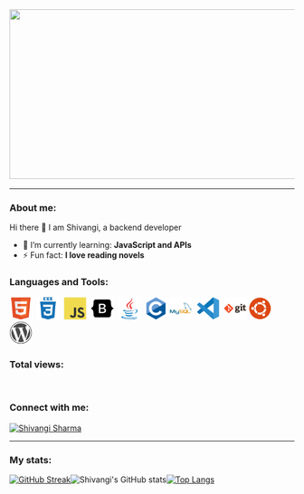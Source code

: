 
<div align="center">
  <img src="https://img.freepik.com/premium-vector/woman-sitting-table-with-laptop-working-computer-freelance-online-education-social-media-concept-working-from-home-remote-job-flat-style-illustration_186332-28.jpg?w=2000" width="700" height="300"/>
</div>

<hr></hr>

<h3 align="left">About me:</h3>

Hi there 👋
I am Shivangi, a backend developer
  
  - 🌱 I’m currently learning: **JavaScript and APIs**
  - ⚡ Fun fact: **I love reading novels**  


<h3 align="left">Languages and Tools:</h3>

<div>
  <img src="https://github.com/devicons/devicon/blob/master/icons/html5/html5-original.svg" title="HTML5" alt="HTML" width="40" height="40"/>&nbsp;
  <img src="https://github.com/devicons/devicon/blob/master/icons/css3/css3-plain-wordmark.svg"  title="CSS3" alt="CSS" width="40" height="40"/>&nbsp;
  <img src="https://github.com/devicons/devicon/blob/master/icons/javascript/javascript-original.svg" title="JavaScript" alt="JavaScript" width="40" height="40"/>&nbsp;
   <img src="https://github.com/devicons/devicon/blob/master/icons/bootstrap/bootstrap-plain.svg" title="Bootstrap" **alt="Bootstrap" width="40"  height="40"/>&nbsp;
  <img src="https://github.com/devicons/devicon/blob/master/icons/java/java-original.svg" title="Java" alt="Java" width="40" height="40"/>&nbsp;
  <img src="https://github.com/devicons/devicon/blob/master/icons/c/c-original.svg" title="C" **alt="C" width="40" height="40"/>
  <img src="https://github.com/devicons/devicon/blob/master/icons/mysql/mysql-original-wordmark.svg" title="MySQL"  alt="MySQL" width="40" height="40"/>&nbsp;
  <img src="https://github.com/devicons/devicon/blob/master/icons/vscode/vscode-original.svg" title="VScode" alt="VScode" width="40" height="40"/>&nbsp;
  <img src="https://github.com/devicons/devicon/blob/master/icons/git/git-original-wordmark.svg" title="Git" **alt="Git" width="40" height="40"/>
  <img src="https://github.com/devicons/devicon/blob/master/icons/ubuntu/ubuntu-plain.svg" title="Ubuntu" alt="Ubuntu" width="40" height="40"/>&nbsp;
  <img src="https://github.com/devicons/devicon/blob/master/icons/wordpress/wordpress-plain.svg" title="Wordpress" alt="Wordpress" width="40" height="40"/>&nbsp;
</div>

<h3 align="left">Total views: </h3>

<img src="https://komarev.com/ghpvc/?username=ShivangiiSharma&style=flat-square&color=blue" alt=""/>


<h3 align="left">Connect with me:</h3>

<p align="left">
  <a href="https://www.linkedin.com/in/shivangiisharma/" target="blank"><img align="center" src="https://raw.githubusercontent.com/rahuldkjain/github-profile-readme-generator/master/src/images/icons/Social/linked-in-alt.svg" alt="Shivangi Sharma" height="30" width="40" /></a>
</p>   

<hr></hr>
<h3>My stats:</h3>

[![GitHub Streak](https://streak-stats.demolab.com/?user=ShivangiiSharma)](https://git.io/streak-stats)![Shivangi's GitHub stats](https://github-readme-stats.vercel.app/api?username=ShivangiiSharma&show_icons=true&theme=transparent)[![Top Langs](https://github-readme-stats.vercel.app/api/top-langs/?username=ShivangiiSharma&layout=compact)](https://github.com/anuraghazra/github-readme-stats)


